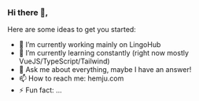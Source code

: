 ### Hi there 👋,

Here are some ideas to get you started:

- 🔭 I’m currently working mainly on LingoHub
- 🌱 I’m currently learning constantly (right now mostly VueJS/TypeScript/Tailwind)
- 💬 Ask me about everything, maybe I have an answer!
- 📫 How to reach me: hemju.com
- ⚡ Fun fact: ...
